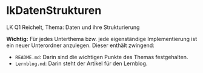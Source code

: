 # lkDatenStrukturen
LK Q1 Reichelt, Thema: Daten und ihre Strukturierung

**Wichtig:** Für jedes Unterthema bzw. jede eigenständige Implementierung ist ein neuer Unterordner anzulegen.
Dieser enthält zwingend:
- `README.md`: Darin sind die wichtigen Punkte des Themas festgehalten.
- `Lernblog.md`: Darin steht der Artikel für den Lernblog.
